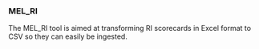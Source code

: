 ### MEL_RI

The MEL_RI tool is aimed at transforming RI scorecards in Excel format to CSV so they can easily be ingested.
